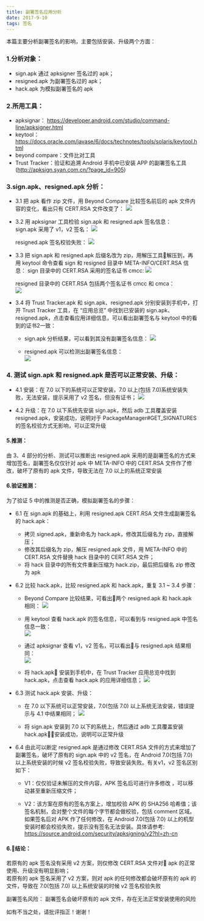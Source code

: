 ```yaml
---
title: 副署签名应用分析
date: 2017-9-10
tags: 签名
---
```


本篇主要分析副署签名的影响，主要包括安装、升级两个方面：  

### 1.分析对象：
- sign.apk 通过 apksigner 签名过的 apk；
- resigned.apk 为副署签名过的 apk；
- hack.apk 为模拟副署签名的 apk

### 2.所用工具：
- apksignar： https://developer.android.com/studio/command-line/apksigner.html
- keytool：https://docs.oracle.com/javase/6/docs/technotes/tools/solaris/keytool.html
- beyond compare：文件比对工具
- Trust Tracker：验证和追溯 Android 手机中已安装 APP 的副署签名工具 (http://apksign.syan.com.cn/?page_id=905)

### 3.sign.apk、resigned.apk 分析：

- 3.1 把 apk 看作 zip 文件，用 Beyond Compare 比较签名前后的 apk 文件内容的变化，看出只有 CERT.RSA 文件改变了：
    ![](compare.jpg)

- 3.2 用 apksignar 工具检验 sign.apk 和 resigned.apk 签名信息：    
    sign.apk 采用了 v1，v2 签名：
    ![](sign.png)

    resigned.apk 签名校验失败：
    ![](resigned.png)

- 3.3 把 sign.apk 和 resigned.apk 后缀名改为 zip，用解压工具解压到，再用 keytool 命令查看 sign 和 resigned 目录中 META-INFO/CERT.RSA 信息：
    sign 目录中的 CERT.RSA 采用的签名证书 cmcc:
    ![](signrsa.png)  

    resigned 目录中的 CERT.RSA 包括两个签名证书 cmcc 和 cmca：  
    ![](resignedrsa.png)

- 3.4 将 Trust Tracker.apk 和 sign.apk、resigned.apk 分别安装到手机中，打开 Trust Tracker 工具，在 “应用总览” 中找到已安装的 sign.apk、resigned.apk，点击查看应用详细信息，可以看出副署签名与 keytool 中的看到的证书2一致：
    - sign.apk 分析结果，可以看到其没有副署签名信息：
    ![](signtracker.png)
    
    - resigned.apk 可以检测出副署签名信息：  
    ![](resigntracker.png)

### 4. 测试 sign.apk 和 resigned.apk 是否可以正常安装、升级：

- 4.1 安装：在 7.0 以下的系统可以正常安装，7.0 以上(包括 7.0)系统安装失败，无法安装，提示采用了 v2 签名，但没有证书；
    ![](install.png)

- 4.2 升级：在 7.0 以下系统先安装 sign.apk，然后 adb 工具覆盖安装 resigned.apk，安装成功，说明对于 PackageManager#GET_SIGNATURES 的签名校验方式无影响，可以正常升级

#### 5.推测：
由 3、4 部分的分析、测试可以推断出 resigned.apk 采用的是副署签名的方式来增加签名，副署签名仅仅针对 apk 中 META-INFO 中的 CERT.RSA 文件作了修改，破坏了原有的 apk 文件，导致无法在 7.0 以上的系统正常安装

#### 6.验证推测：
为了验证 5 中的推测是否正确，模拟副署签名的步骤：
- 6.1 在 sign.apk 的基础上，利用 resigned.apk CERT.RSA 文件生成副署签名的 hack.apk：
    - 拷贝 signed.apk，重新命名为 hack.apk，修改其后缀名为 zip，直接解压；
    - 修改其后缀名为 zip，解压 resigned.apk 文件，用 META-INFO 中的 CERT.RSA 文件替换 hack 目录中的 CERT.RSA 文件；
    - 将 hack 目录中的所有文件重新压缩为 hack.zip，最后把后缀名 zip 修改为 apk

- 6.2 比较 hack.apk，比较 resigned.apk 和 hack.apk，重复 3.1 ~ 3.4 步骤：
    - Beyond Compare 比较结果，可看出两个 resigned.apk 和 hack.apk 相同：
    ![](cscompare.png)

    - 用 keytool 查看 hack.apk 的签名信息，可以看到与 resigned.apk 中签名信息一致：  
    ![](hackrsa.png)  
    
    - 通过 apksignar 查看 v1，v2 签名，可以看出与  resigned.apk 结果相同：  
    ![](hack.png)  

    - 将 hack.apk 安装到手机中，在 Trust Tracker 应用总览中找到 hack.apk，点击查看 hack.apk 的应用详细信息；
    ![](resigntracker.png)

- 6.3 测试 hack.apk 安装、升级：    
    - 在 7.0 以下系统可以正常安装，7.0(包括 7.0) 以上系统无法安装，错误提示与 4.1 中结果相同；
    ![](install.png)
    
    - 将 sign.apk 安装到 7.0 以下的系统上，然后通过 adb 工具覆盖安装 hack.apk，安装成功，说明可以正常升级

- 6.4 由此可以断定 resigned.apk 是通过修改 CERT.RSA 文件的方式来增加了副署签名，破坏了原有的 sign.apk 中的 v2 签名，在 Android 7.0(包括 7.0) 以上系统安装的时候 v2 签名校验失败，导致安装失败。有关v1，v2 签名区别如下：
    - V1：仅仅验证未解压的文件内容，APK 签名后可进行许多修改 ，可以移动甚至重新压缩文件；

    - V2：该方案在原有的签名方案上，增加校验 APK 的 SHA256 哈希值；该签名机制，会对整个文件的每个字节都会做校验，包括 comment 区域。如果签名后对 APK 作了任何修改，在 Android 7.0(包括 7.0) 以上的机型安装时都会校验失败，提示没有签名无法安装。具体请参考:  https://source.android.com/security/apksigning/v2?hl=zh-cn

#### 6.结论：
若原有的 apk 签名没有采用 v2 方案，则仅修改 CERT.RSA 文件对 apk 的正常使用、升级没有明显影响；  
若原有的 apk 签名采用了 v2 方案，则对 apk 的任何修改都会破坏原有的 apk 的文件，导致在 7.0(包括 7.0) 以上系统安装的时候 v2 签名校验失败

副署签名风险：  副署签名会破坏原有的 apk 文件，存在无法正常安装使用的风险  

如有不当之处，请批评指正！谢谢！